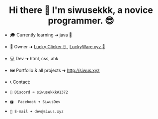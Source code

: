 <h1 align="center">
  Hi there 👋 I'm siwusekkk, a novice programmer. 😎
</h1>

- 🎓 Currently learning ➜ java 🐍

- 👑 Owner ➜ <a href="http://luckyclicker.pl" target="_blank"  > Lucky Clicker 🖱️ </a>, <a href="http://siwus.xyz/luckyware.html" > LuckyWare.xyz 🔫 </a>

- 💻 Dev ➜ html, css, ahk

- 🖼️ Portfolio & all projects ➜ http://siwus.xyz

- 📞 Contact:
-     💭 Discord ➜ siwusekkk#1372
-     🅵  Facebook ➜ SiwusDev
-     📨 E-mail ➜ dev@siwus.xyz
